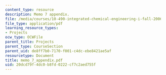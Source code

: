 ```yaml
---
content_type: resource
description: Memo 7 appendix.
file: /media/courses/10-490-integrated-chemical-engineering-i-fall-2006/20dcd79f4dc0b8fd0222cf7c2aed755f_memo_7_appendix.pdf
file_type: application/pdf
learning_resource_types:
- Projects
ocw_type: OCWFile
parent_title: Projects
parent_type: CourseSection
parent_uid: de8ff7b0-7170-f001-c4dc-ebe8421ae5af
resourcetype: Document
title: memo_7_appendix.pdf
uid: 20dcd79f-4dc0-b8fd-0222-cf7c2aed755f
---
```

